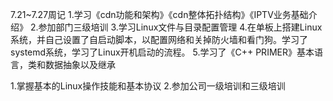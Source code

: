 7.21~7.27周记
1.学习《cdn功能和架构》《cdn整体拓扑结构》《IPTV业务基础介绍》
2.参加部门三级培训
3.学习Linux文件与目录配置管理
4.在单板上搭建Linux系统，并自己设置了自启动脚本，以配置网络和关掉防火墙和看门狗。学习了systemd系统，学习了Linux开机启动的流程。
5.学习了《C++ PRIMER》基本语言，类和数据抽象以及继承

1.掌握基本的Linux操作技能和基本协议
2.参加公司一级培训和三级培训
